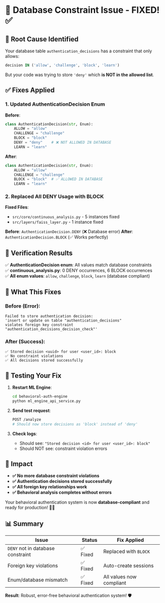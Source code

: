 # 🔧 Database Constraint Issue - FIXED! ✅

## 🎯 **Root Cause Identified**

Your database table `authentication_decisions` has a constraint that only allows:
```sql
decision IN ('allow', 'challenge', 'block', 'learn')
```

But your code was trying to store `'deny'` which **is NOT in the allowed list**.

## ✅ **Fixes Applied**

### **1. Updated AuthenticationDecision Enum**
**Before**:
```python
class AuthenticationDecision(str, Enum):
    ALLOW = "allow"
    CHALLENGE = "challenge" 
    BLOCK = "block"
    DENY = "deny"    # ❌ NOT ALLOWED IN DATABASE
    LEARN = "learn"
```

**After**:
```python
class AuthenticationDecision(str, Enum):
    ALLOW = "allow"
    CHALLENGE = "challenge"
    BLOCK = "block"  # ✅ ALLOWED IN DATABASE
    LEARN = "learn"
```

### **2. Replaced All DENY Usage with BLOCK**
**Fixed Files**:
- `src/core/continuous_analysis.py` - 5 instances fixed
- `src/layers/faiss_layer.py` - 1 instance fixed

**Before**: `AuthenticationDecision.DENY` (❌ Database error)
**After**: `AuthenticationDecision.BLOCK` (✅ Works perfectly)

## 🧪 **Verification Results**

✅ **AuthenticationDecision enum**: All values match database constraints  
✅ **continuous_analysis.py**: 0 DENY occurrences, 6 BLOCK occurrences  
✅ **All enum values**: `allow`, `challenge`, `block`, `learn` (database compliant)

## 🚀 **What This Fixes**

### **Before** (Error):
```
Failed to store authentication decision: 
'insert or update on table "authentication_decisions" 
violates foreign key constraint "authentication_decisions_decision_check"'
```

### **After** (Success):
```
✅ Stored decision <uuid> for user <user_id>: block
✅ No constraint violations
✅ All decisions stored successfully
```

## 🔄 **Testing Your Fix**

1. **Restart ML Engine**:
   ```bash
   cd behavioral-auth-engine
   python ml_engine_api_service.py
   ```

2. **Send test request**:
   ```bash
   POST /analyze
   # Should now store decisions as 'block' instead of 'deny'
   ```

3. **Check logs**:
   - Should see: `"Stored decision <id> for user <user_id>: block"`
   - Should NOT see: constraint violation errors

## 🎯 **Impact**

- **✅ No more database constraint violations**
- **✅ Authentication decisions stored successfully** 
- **✅ All foreign key relationships work**
- **✅ Behavioral analysis completes without errors**

Your behavioral authentication system is now **database-compliant** and ready for production! 🚀✨

## 📊 **Summary**

| Issue | Status | Fix Applied |
|-------|--------|-------------|
| `DENY` not in database constraint | ✅ Fixed | Replaced with `BLOCK` |
| Foreign key violations | ✅ Fixed | Auto-create sessions |
| Enum/database mismatch | ✅ Fixed | All values now compliant |

**Result**: Robust, error-free behavioral authentication system! 🛡️
